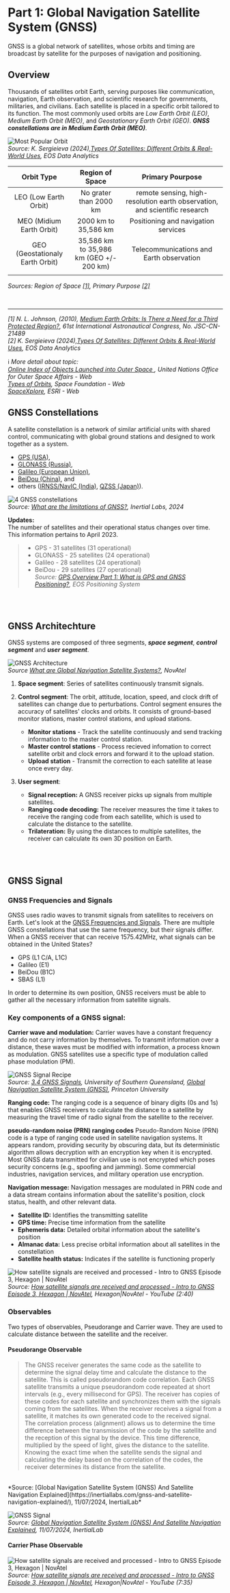 # Part 1: Global Navigation Satellite System (GNSS)

GNSS is a global network of satellites, whose orbits and timing are broadcast by satellite for the purposes of navigation and positioning.

## Overview
Thousands of satellites orbit Earth, serving purposes like communication, navigation, Earth observation, and scientific research for governments, militaries, and civilians. Each satellite is placed in a specific orbit tailored to its function. The most commonly used orbits are *Low Earth Orbit (LEO)*, *Medium Earth Orbit (MEO)*, and *Geostationary Earth Orbit (GEO)*. **_GNSS constellations are in Medium Earth Orbit (MEO)_**.


<!-- Crop table image below -->
![Most Popular Orbit](../../assets/images/gnss/gnss_popular_orbits.png)<br>
*Source: K. Sergieieva (2024),[Types Of Satellites: Different Orbits & Real-World Uses](https://eos.com/blog/types-of-satellites/), EOS Data Analytics*<br>

| Orbit Type | Region of Space | Primary Pourpose |
|:----------:|:---------------:|:----------------:|
|LEO (Low Earth Orbit)|No grater than 2000 km |remote sensing, high-resolution earth observation, and scientific research |
|MEO (Midium Earth Orbit)|2000 km to 35,586 km |Positioning and navigation services |
|GEO (Geostationaly Earth Orbit)|35,586 km to 35,986 km (GEO +/- 200 km) | Telecommunications and Earth observation | 
||||

*Sources: Region of Space [[1]](https://ntrs.nasa.gov/api/citations/20100007939/downloads/20100007939.pdf), Primary Purpose [[2]](https://eos.com/blog/types-of-satellites/)*

<br>

---
*[1] N. L. Johnson, (2010), [Medium Earth Orbits: Is There a Need for a Third Protected Region?](https://ntrs.nasa.gov/api/citations/20100007939/downloads/20100007939.pdf), 61st International Astronautical Congress, No. JSC-CN-21489*<br>
*[2] K. Sergieieva (2024),[Types Of Satellites: Different Orbits & Real-World Uses](https://eos.com/blog/types-of-satellites/), EOS Data Analytics*<br>

ℹ️ *More detail about topic:*<br>
*[Online Index of Objects Launched into Outer Space
](https://www.unoosa.org/oosa/osoindex/search-ng.jspx#?c=%7B%22filters%22:%5B%5D,%22sortings%22:%5B%7B%22fieldName%22:%22object.launch.dateOfLaunch_s1%22,%22dir%22:%22desc%22%7D%5D%7D), United Nations Office for Outer Space Affairs - Web*<br>
*[Types of Orbits](https://www.spacefoundation.org/space_brief/types-of-orbits/), Space Foundation - Web*<br>
*[SpaceXplore](https://geoxc-apps.bd.esri.com/space/satellite-explorer/), ESRI - Web*<br>



## GNSS Constellations
A satellite constellation is a network of similar artificial units with shared control, communicating with global ground stations and designed to work together as a system.

* [GPS (USA)](https://www.faa.gov/about/office_org/headquarters_offices/ato/service_units/techops/navservices/gnss/gps), 
* [GLONASS (Russia)](https://glonass-iac.ru/en/about_glonass/), 
* [Galileo (European Union)](https://www.euspa.europa.eu/eu-space-programme/galileo), 
* [BeiDou (China)](http://en.beidou.gov.cn/), and 
* others ([IRNSS/NavIC (India)](https://www.ursc.gov.in/navigation/irnss.jsp),
[QZSS (Japan)](https://qzss.go.jp/en/overview/services/sv02_why.html)).


![4 GNSS constellations](../../assets/images/gnss/gnss_constellations.png)<br>
*Source: [What are the limitations of GNSS?](https://inertiallabs.com/what-are-the-limitations-of-gnss/), Inertial Labs, 2024*

**Updates:**<br>
The number of satellites and their operational status changes over time. This information pertains to April 2023.
>* GPS - 31 satellites (31 operational)
>* GLONASS - 25 satellites (24 operational)
>* Galileo - 28 satellites (24 operational)
>* BeiDou - 29 satellites (27 operational)<br>
*Source: [GPS Overview Part 1: What is GPS and GNSS Positioning?](https://eos-gnss.com/knowledge-base/gps-overview-1-what-is-gps-and-gnss-positioning), EOS Positioning System*
<br>
<br>

## GNSS Architechture
GNSS systems are composed of three segments, **_space segment_**, **_control segment_** and **_user segment_**.<br>

![GNSS Architecture](../../assets/images/gnss/gnss_segments.png)<br>
*Source [What are Global Navigation Satellite Systems?](https://novatel.com/tech-talk/an-introduction-to-gnss/what-are-global-navigation-satellite-systems-gnss), NovAtel*

1. **Space segment**: 
Series of satellites continuously transmit signals.
2. **Control segment**:
The orbit, attitude, location, speed, and clock drift of satellites can change due to perturbations. Control segment ensures the accuracy of satellites' clocks and orbits. It consists of ground-based monitor stations, master control stations, and upload stations.

    * **Monitor stations** - Track the satellite continuously and send tracking information to the master control station. 
    * **Master control stations** - Process recieved infomation to correct satellite orbit and clock errors and forward it to the upload station.
    * **Upload station** - Transmit the correction to each satellite at lease once every day.
3. **User segment**: 
    - **Signal reception:** A GNSS receiver picks up signals from multiple satellites. 
    - **Ranging code decoding:** The receiver measures the time it takes to receive the ranging code from each satellite, which is used to calculate the distance to the satellite. 
    - **Trilateration:** By using the distances to multiple satellites, the receiver can calculate its own 3D position on Earth. 
<br>
<br>

## GNSS Signal

### GNSS Frequencies and Signals
GNSS uses radio waves to transmit signals from satellites to receivers on Earth. Let's look at the [GNSS Frequencies and Signals](https://novatel.com/support/known-solutions/gnss-frequencies-and-signals). There are multiple GNSS constellations that use the same frequency, but their signals differ. When a GNSS receiver that can receive 1575.42MHz, what signals can be obtained in the United States? 

* GPS (L1 C/A, L1C)
* Galileo (E1)
* BeiDou (B1C)
* SBAS (L1)

In order to determine its own position, GNSS receivers must be able to gather all the necessary information from satellite signals.

### Key components of a GNSS signal:
**Carrier wave and modulation:**
Carrier waves have a constant frequency and do not carry information by themselves. To transmit information over a distance, these waves must be modified with information, a process known as modulation. GNSS satellites use a specific type of modulation called phase modulation (PM).

![GNSS Signal Recipe](../../assets/images/gnss/gnss_signal_recipe.png)<br>
*Source: [3.4 GNSS Signals](https://usq.pressbooks.pub/gpsandgnss/chapter/3-4-gnss-signals/), University of Southern Queensland, [Global Navigation Satellite System (GNSS)](https://www.princeton.edu/~alaink/Orf467F07/GNSS.pdf), Princeton University*

**Ranging code:**
The ranging code is a sequence of binary digits (0s and 1s) that enables GNSS receivers to calculate the distance to a satellite by measuring the travel time of radio signal from the satellite to the receiver.

**pseudo-random noise (PRN) ranging codes**
Pseudo-Random Noise (PRN) code is a type of ranging code used in satellite navigation systems. It appears random, providing security by obscuring data, but its deterministic algorithm allows decryption with an encryption key when it is encrypted. Most GNSS data transmitted for civilian use is not encrypted which poses security concerns (e.g., spoofing and jamming). Some commercial industries, navigation services, and military operation use encryption. 

**Navigation message:**
Navigation messages are modulated in PRN code and a data stream contains information about the satellite's position, clock status, health, and other relevant data. 

- **Satellite ID:** Identifies the transmitting satellite
- **GPS time:** Precise time information from the satellite
- **Ephemeris data:** Detailed orbital information about the satellite's position
- **Almanac data:** Less precise orbital information about all 
satellites in the constellation
- **Satellite health status:** Indicates if the satellite is functioning properly 


![How satellite signals are received and processed - Intro to GNSS Episode 3, Hexagon | NovAtel](../../assets/images/gnss/gnss_signal_recipe1.png)<br>
*Source: [How satellite signals are received and processed - Intro to GNSS Episode 3, Hexagon | NovAtel](https://www.youtube-nocookie.com/embed/KnigBL_-L4g?playlist=KnigBL_-L4g&autoplay=1&iv_load_policy=3&loop=1&start=), Hexagon|NovAtel - YouTube (2:40)*


### Observables
Two types of observables, Pseudorange and Carrier wave. They are used to calculate distance between the satellite and the receiver.  

#### Pseudorange Observable

>The GNSS receiver generates the same code as the satellite to determine the signal delay time and calculate the distance to the satellite. This is called pseudorandom code correlation. Each GNSS satellite transmits a unique pseudorandom code repeated at short intervals (e.g., every millisecond for GPS). The receiver has copies of these codes for each satellite and synchronizes them with the signals coming from the satellites. When the receiver receives a signal from a satellite, it matches its own generated code to the received signal.<br>
>The correlation process (alignment) allows us to determine the time difference between the transmission of the code by the satellite and the reception of this signal by the device. This time difference, multiplied by the speed of light, gives the distance to the satellite. Knowing the exact time when the satellite sends the signal and calculating the delay based on the correlation of the codes, the receiver determines its distance from the satellite. <br>
<br>
*Source: [Global Navigation Satellite System (GNSS) And Satellite Navigation Explained](https://inertiallabs.com/gnss-and-satellite-navigation-explained/), 11/07/2024, InertialLab*

![GNSS Signal](../../assets/images/gnss/gnss_signal_time_correction.png)<br>
*Source: [Global Navigation Satellite System (GNSS) And Satellite Navigation Explained](https://inertiallabs.com/gnss-and-satellite-navigation-explained/), 11/07/2024, InertialLab*


#### Carrier Phase Observable

![How satellite signals are received and processed - Intro to GNSS Episode 3, Hexagon | NovAtel](../../assets/images/gnss/gnss_carrier_phase_calculation.png)
*Source: [How satellite signals are received and processed - Intro to GNSS Episode 3, Hexagon | NovAtel](https://www.youtube-nocookie.com/embed/KnigBL_-L4g?playlist=KnigBL_-L4g&autoplay=1&iv_load_policy=3&loop=1&start=), Hexagon|NovAtel - YouTube (7:35)*
<br>
<br>
